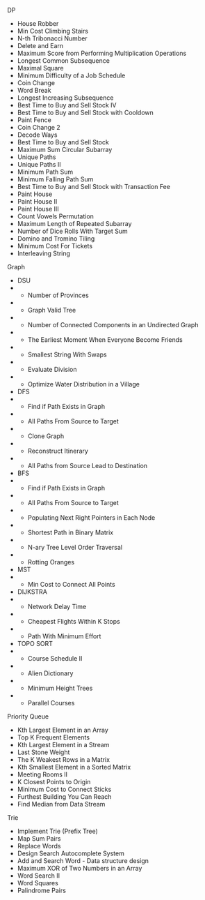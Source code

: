 DP
* House Robber
* Min Cost Climbing Stairs
* N-th Tribonacci Number
* Delete and Earn
* Maximum Score from Performing Multiplication Operations
* Longest Common Subsequence
* Maximal Square
* Minimum Difficulty of a Job Schedule
* Coin Change
* Word Break
* Longest Increasing Subsequence
* Best Time to Buy and Sell Stock IV
* Best Time to Buy and Sell Stock with Cooldown
* Paint Fence
* Coin Change 2
* Decode Ways
* Best Time to Buy and Sell Stock
* Maximum Sum Circular Subarray
* Unique Paths
* Unique Paths II
* Minimum Path Sum
* Minimum Falling Path Sum
* Best Time to Buy and Sell Stock with Transaction Fee
* Paint House
* Paint House II
* Paint House III
* Count Vowels Permutation
* Maximum Length of Repeated Subarray
* Number of Dice Rolls With Target Sum
* Domino and Tromino Tiling
* Minimum Cost For Tickets
* Interleaving String

Graph
* DSU
* * Number of Provinces
* * Graph Valid Tree
* * Number of Connected Components in an Undirected Graph
* * The Earliest Moment When Everyone Become Friends
* * Smallest String With Swaps
* * Evaluate Division
* * Optimize Water Distribution in a Village
* DFS
* * Find if Path Exists in Graph
* * All Paths From Source to Target
* * Clone Graph
* * Reconstruct Itinerary
* * All Paths from Source Lead to Destination
* BFS
* * Find if Path Exists in Graph
* * All Paths From Source to Target
* * Populating Next Right Pointers in Each Node
* * Shortest Path in Binary Matrix
* * N-ary Tree Level Order Traversal
* * Rotting Oranges
* MST
* * Min Cost to Connect All Points
* DIJKSTRA
* * Network Delay Time
* * Cheapest Flights Within K Stops
* * Path With Minimum Effort
* TOPO SORT
* * Course Schedule II
* * Alien Dictionary
* * Minimum Height Trees
* * Parallel Courses

Priority Queue
* Kth Largest Element in an Array
* Top K Frequent Elements
* Kth Largest Element in a Stream
* Last Stone Weight
* The K Weakest Rows in a Matrix
* Kth Smallest Element in a Sorted Matrix
* Meeting Rooms II
* K Closest Points to Origin
* Minimum Cost to Connect Sticks
* Furthest Building You Can Reach
* Find Median from Data Stream

Trie
* Implement Trie (Prefix Tree)
* Map Sum Pairs
* Replace Words
* Design Search Autocomplete System
* Add and Search Word - Data structure design
* Maximum XOR of Two Numbers in an Array
* Word Search II
* Word Squares
* Palindrome Pairs
